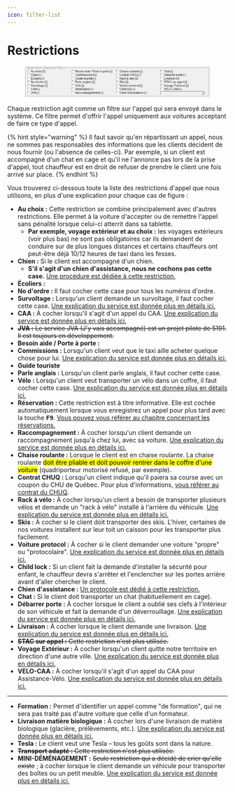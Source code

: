 ```yaml
---
icon: filter-list
---
```


# Restrictions

<figure><img src="../../.gitbook/assets/fraxion-restrictions.png" alt=""><figcaption></figcaption></figure>

Chaque restriction agit comme un filtre sur l'appel qui sera envoyé dans le système. Ce filtre permet d'offrir l'appel uniquement aux voitures acceptant de faire ce type d'appel.

{% hint style="warning" %}
Il faut savoir qu'en répartissant un appel, nous ne sommes pas responsables des informations que les clients décident de nous fournir (ou l'absence de celles-ci). Par exemple, si un client est accompagné d'un chat en cage et qu'il ne l'annonce pas lors de la prise d'appel, tout chauffeur est en droit de refuser de prendre le client une fois arrivé sur place.
{% endhint %}

Vous trouverez ci-dessous toute la liste des restrictions d'appel que nous utilisons, en plus d'une explication pour chaque cas de figure :

* **Au choix :** Cette restriction se combine principalement avec d'autres restrictions. Elle permet à la voiture d'accepter ou de remettre l'appel sans pénalité lorsque celui-ci atterrit dans sa tablette.
  * **Par exemple, voyage extérieur et au choix :** les voyages extérieurs (voir plus bas) ne sont pas obligatoires car ils demandent de conduire sur de plus longues distances et certains chauffeurs ont peut-être déjà 10/12 heures de taxi dans les fesses.
* **Chien :** Si le client est accompagné d'un chien.
  * **S'il s'agit d'un chien d'assistance, nous ne cochons pas cette case.** [Une procédure est dédiée à cette restriction.](../../chien-dassistance.md)
* **Écoliers :**
* **No d'ordre :** Il faut cocher cette case pour tous les numéros d'ordre.
* **Survoltage :** Lorsqu'un client demande un survoltage, il faut cocher cette case. [Une explication du service est donnée plus en détails ici.](../../survoltage-deverrouillage.md)
* **CAA :** À cocher lorsqu'il s'agit d'un appel du CAA. [Une explication du service est donnée plus en détails ici.](../../services/caa/)
* ~~**JVA :** Le service JVA (J'y vais accompagné) est un projet pilote de 5191. Il est toujours en développement.~~
* **Besoin aide / Porte à porte :**
* **Commissions :** Lorsqu'un client veut que le taxi aille acheter quelque chose pour lui. [Une explication du service est donnée plus en détails ici.](../../livraison-commission.md)
* **Guide touriste**
* **Parle anglais :** Lorsqu'un client parle anglais, il faut cocher cette case.
* **Vélo :** Lorsqu'un client veut transporter un vélo dans un coffre, il faut cocher cette case. [Une explication du service est donnée plus en détails ici.](../../transport-de-velo.md)
* **Réservation :** Cette restriction est à titre informative. Elle est cochée automatiquement lorsque vous enregistrez un appel pour plus tard avec la touche <kbd>**F9**</kbd>. [Vous pouvez vous référer au chapitre concernant les réservations.](../../9.-reservations.md)
* **Raccompagnement :** À cocher lorsqu'un client demande un raccompagnement jusqu'à chez lui, avec sa voiture. [Une explication du service est donnée plus en détails ici.](../../raccompagnement.md)
* **Chaise roulante :** Lorsque le client est en chaise roulante. La chaise roulante <mark style="background-color:yellow;">doit être pliable et doit pouvoir rentrer dans le coffre d'une voiture</mark> (quadriporteur motorisé refusé, par exemple).
* **Contrat CHUQ :** Lorsqu'un client indique qu'il paiera sa course avec un coupon du CHU de Québec. Pour plus d'informations, [vous référer au contrat du CHUQ](../../contrats/chuq/).
* **Rack à vélo :** À cocher lorsqu'un client a besoin de transporter plusieurs vélos et demande un "rack à vélo" installé à l'arrière du véhicule. [Une explication du service est donnée plus en détails ici.](../../transport-de-velo.md)
* **Skis :** À cocher si le client doit transporter des skis. L'hiver, certaines de nos voitures installent sur leur toit un caisson pour les transporter plus facilement.
* **Voiture protocol :** À cocher si le client demander une voiture "propre" ou "protocolaire". [Une explication du service est donnée plus en détails ici.](../../voiture-protocolaire.md)
* **Child lock :** Si un client fait la demande d'installer la sécurité pour enfant, le chauffeur devra s'arrêter et l'enclencher sur les portes arrière avant d'aller chercher le client.
* **Chien d'assistance :** [Un protocole est dédié à cette restriction.](../../chien-dassistance.md)
* **Chat :** Si le client doit transporter un chat (habituellement en cage).
* **Débarrer porte :** À cocher lorsque le client a oublié ses clefs à l'intérieur de son véhicule et fait la demande d'un déverrouillage. [Une explication du service est donnée plus en détails ici.](../../survoltage-deverrouillage.md)
* **Livraison :** À cocher lorsque le client demande une livraison. [Une explication du service est donnée plus en détails ici.](../../livraison-commission.md)
* ~~**STAC sur appel :** Cette restriction n'est plus utilisée.~~
* **Voyage Extérieur :** À cocher lorsqu'un client quitte notre territoire en direction d'une autre ville. [Une explication du service est donnée plus en détails ici.](../../voyage-exterieur.md)
* **VELO-CAA :** À cocher lorsqu'il s'agit d'un appel du CAA pour Assistance-Vélo. [Une explication du service est donnée plus en détails ici.](../../services/caa/caa-assistance-velo.md)

***

* **Formation :** Permet d'identifier un appel comme "de formation", qui ne sera pas traité pas d'autre voiture que celle d'un formateur.
* **Livraison matière biologique :** À cocher lors d'une livraison de matière biologique (glacière, prélèvements, etc.). [Une explication du service est donnée plus en détails ici.](../../livraison-commission.md)
* **Tesla :** Le client veut une Tesla – tous les goûts sont dans la nature.
* ~~**Transport adapté :** Cette restriction n'est plus utilisée.~~
* **MINI-DÉMÉNAGEMENT :** ~~Seule restriction qui a décidé de crier qu'elle existe~~ ; à cocher lorsque le client demande un véhicule pour transporter des boîtes ou un petit meuble. [Une explication du service est donnée plus en détails ici.](../../demenagement.md)
